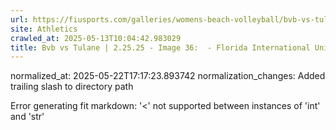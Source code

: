 ```yaml
---
url: https://fiusports.com/galleries/womens-beach-volleyball/bvb-vs-tulane-2-25-25/image-36/355/62589/
site: Athletics
crawled_at: 2025-05-13T10:04:42.983029
title: Bvb vs Tulane | 2.25.25 - Image 36:  - Florida International University
---
```

normalized_at: 2025-05-22T17:17:23.893742
normalization_changes: Added trailing slash to directory path

Error generating fit markdown: '<' not supported between instances of 'int' and 'str'